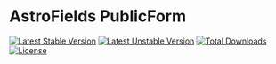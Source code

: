 # AstroFields PublicForm

[![Latest Stable Version](https://poser.pugx.org/wecodemore/astrofields-public-form/v/stable.svg)](https://packagist.org/packages/wecodemore/astrofields-public-form)
[![Latest Unstable Version](https://poser.pugx.org/wecodemore/astrofields-public-form/v/unstable.svg)](https://packagist.org/packages/wecodemore/astrofields-public-form)
[![Total Downloads](https://poser.pugx.org/wecodemore/astrofields-public-form/downloads.svg)](https://packagist.org/packages/wecodemore/astrofields-public-form)
[![License](https://poser.pugx.org/wecodemore/astrofields-public-form/license.svg)](https://packagist.org/packages/wecodemore/astrofields-public-form)


